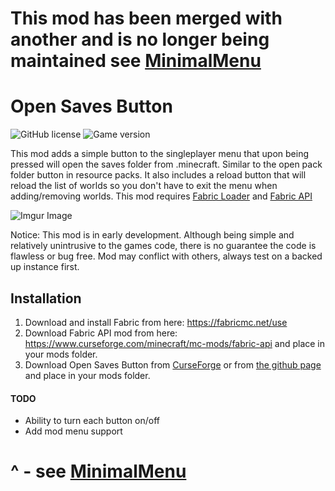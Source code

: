 # This mod has been merged with another and is no longer being maintained see [MinimalMenu](https://github.com/TomB-134/MinimalMenu)

# Open Saves Button
![GitHub license](https://img.shields.io/badge/license-MIT-blue)
![Game version](https://img.shields.io/badge/minecraft-1.16.2-blueviolet)

This mod adds a simple button to the singleplayer menu that upon being pressed will open the saves folder from .minecraft. Similar to the open pack folder button in resource packs. It also includes a reload button that will reload the list of worlds so you don't have to exit the menu when adding/removing worlds.
This mod requires [Fabric Loader](https://fabricmc.net/use/) and [Fabric API](https://www.curseforge.com/minecraft/mc-mods/fabric-api)

![Imgur Image](https://i.imgur.com/TbOJ313.png)

Notice: This mod is in early development. Although being simple and relatively unintrusive to the games code, there is no guarantee the code is flawless or bug free. Mod may conflict with others, always test on a backed up instance first. 

## Installation

1. Download and install Fabric from here: https://fabricmc.net/use
2. Download Fabric API mod from here: https://www.curseforge.com/minecraft/mc-mods/fabric-api and place in your mods folder.
3. Download Open Saves Button from [CurseForge](https://www.curseforge.com/minecraft/mc-mods/opensavesfolder) or from [the github page](https://github.com/TomB-134/OpenSavesButton) and place in your mods folder.

#### TODO
* Ability to turn each button on/off
* Add mod menu support

# ^ - see [MinimalMenu](https://github.com/TomB-134/MinimalMenu)
